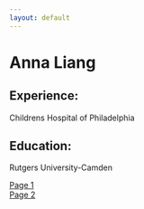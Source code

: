```yaml
---
layout: default
---
```


# Anna Liang

## Experience:
Childrens Hospital of Philadelphia

## Education:
Rutgers University-Camden

[Page 1](./page1.md) <br>
[Page 2](./page2.md)
